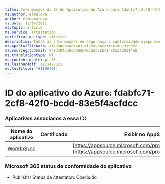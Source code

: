 ```yaml
---
title: Informações da ID do Aplicativo do Azure para fdabfc71-2cf8-42f0-bcdd-83e5f4acfdcc
ms.author: elmalova
author: elenamalova
ms.date: 12/14/2021
ms.topic: article
ms.service: attestation
certification_type: attested
description: Todas as informações de segurança e conformidade disponíveis para fdabfc71-2cf8-42f0-bcdd-83e5f4acfdcc.
ms.openlocfilehash: af23000c6021b831cf3929abed4fab1d81919afc
ms.sourcegitcommit: 849d584236cda08570ca2c72b4147853ab0314a8
ms.translationtype: MT
ms.contentlocale: pt-BR
ms.lasthandoff: 12/14/2021
ms.locfileid: "61509408"
---
```

# <a name="azure-app-id-fdabfc71-2cf8-42f0-bcdd-83e5f4acfdcc"></a>ID do aplicativo do Azure: fdabfc71-2cf8-42f0-bcdd-83e5f4acfdcc


### <a name="apps-associated-with-this-id"></a>Aplicativos associados a essa ID:
| **Nome do aplicativo** | **Certificado** | **Exibir no AppSource** |
|--------------|---------------|-----------------------|
| [WorkInSync](https://docs.microsoft.com/microsoft-365-app-certification/forward/WA200002974) |  | [https://appsource.microsoft.com/product/office/WA200002974](https://appsource.microsoft.com/product/office/WA200002974) |

### <a name="microsoft-365-app-compliance-status"></a>Microsoft 365 status de conformidade do aplicativo
- Publisher Status de Attestaton: Concluído
